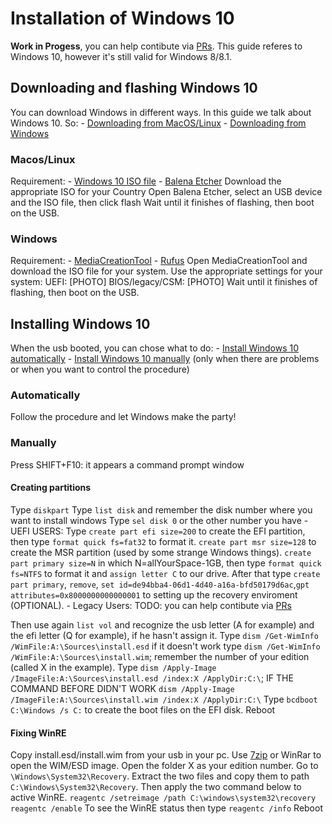 # Installation of Windows 10
**Work in Progess**, you can help contibute via [PRs](https://github.com/dortania/OpenCore-Multiboot/pulls). This guide referes to Windows 10, however it's still valid for Windows 8/8.1.
## Downloading and flashing Windows 10
You can download Windows in different ways. In this guide we talk about Windows 10. So:
    - [Downloading from MacOS/Linux](#MacOS/Linux)
    - [Downloading from Windows](#Windows)

### Macos/Linux
Requirement:
    - [Windows 10 ISO file](https://www.microsoft.com/software-download/windows10)
    - [Balena Etcher](https://www.balena.io/etcher/)
Download the appropriate ISO for your Country
Open Balena Etcher, select an USB device and the ISO file, then click flash
Wait until it finishes of flashing, then boot on the USB.

### Windows
Requirement:
    - [MediaCreationTool](https://www.microsoft.com/software-download/windows10)
    - [Rufus](https://rufus.ie)
Open MediaCreationTool and download the ISO file for your system.
Use the appropriate settings for your system:
UEFI: [PHOTO]
BIOS/legacy/CSM: [PHOTO]
Wait until it finishes of flashing, then boot on the USB.

## Installing Windows 10
When the usb booted, you can chose what to do:
    - [Install Windows 10 automatically](#automatically)
    - [Install Windows 10 manually](#manually) (only when there are problems or when you want to control the procedure)
### Automatically
Follow the procedure and let Windows make the party!
### Manually
Press SHIFT+F10: it appears a command prompt window
#### Creating partitions
Type `diskpart`
Type `list disk` and remember the disk number where you want to install windows
Type `sel disk 0` or the other number you have
    - UEFI USERS: Type `create part efi size=200` to create the EFI partition, then type `format quick fs=fat32` to format it. `create part msr size=128` to create the MSR partition (used by some strange Windows things). `create part primary size=N` in which N=allYourSpace-1GB, then type `format quick fs=NTFS` to format it and `assign letter C` to our drive. After that type `create part primary`, `remove`, `set id=de94bba4-06d1-4d40-a16a-bfd50179d6ac`,`gpt attributes=0x8000000000000001` to setting up the recovery enviroment (OPTIONAL).
    - Legacy Users: TODO: you can help contibute via [PRs](https://github.com/dortania/OpenCore-Multiboot/pulls)

Then use again `list vol` and recognize the usb letter (A for example) and the efi letter (Q for example), if he hasn't assign it.
Type `dism /Get-WimInfo /WimFile:A:\Sources\install.esd` if it doesn't work type `dism /Get-WimInfo /WimFile:A:\Sources\install.wim`; remember the number of your edition (called X in the example).
Type `dism /Apply-Image /ImageFile:A:\Sources\install.esd /index:X /ApplyDir:C:\`; IF THE COMMAND BEFORE DIDN'T WORK `dism /Apply-Image /ImageFile:A:\Sources\install.wim /index:X /ApplyDir:C:\`
Type `bcdboot C:\Windows /s C:` to create the boot files on the EFI disk.
Reboot
#### Fixing WinRE
Copy install.esd/install.wim from your usb in your pc.
Use [7zip](https://www.7-zip.org) or WinRar to open the WIM/ESD image. Open the folder X as your edition number. Go to `\Windows\System32\Recovery`. Extract the two files and copy them to path `C:\Windows\System32\Recovery`.
Then apply the two command below to active WinRE.
`reagentc /setreimage /path C:\windows\system32\recovery`
`reagentc /enable`
To see the WinRE status then type `reagentc /info`
Reboot
